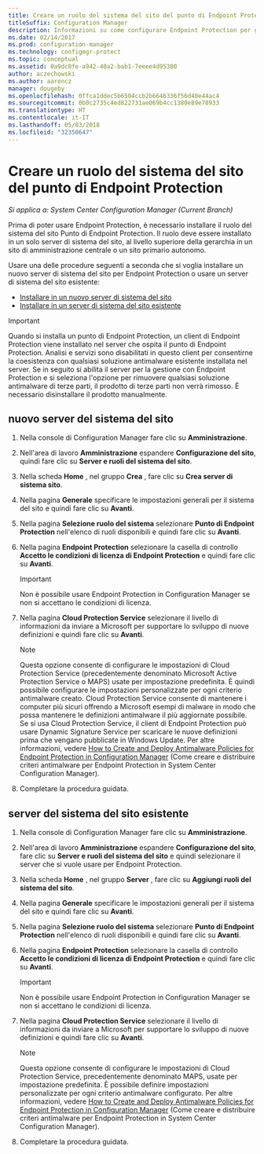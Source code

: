 ```yaml
---
title: Creare un ruolo del sistema del sito del punto di Endpoint Protection
titleSuffix: Configuration Manager
description: Informazioni su come configurare Endpoint Protection per gestire la sicurezza e i malware nei computer client di Configuration Manager.
ms.date: 02/14/2017
ms.prod: configuration-manager
ms.technology: configmgr-protect
ms.topic: conceptual
ms.assetid: 0a9dc0fe-a942-40a2-bab1-7eeee4d95380
author: aczechowski
ms.author: aaroncz
manager: dougeby
ms.openlocfilehash: 0ffca1ddec5b6504ccb2b6646336f56d40e44ac4
ms.sourcegitcommit: 0b0c2735c4ed822731ae069b4cc1380e89e78933
ms.translationtype: HT
ms.contentlocale: it-IT
ms.lasthandoff: 05/03/2018
ms.locfileid: "32350647"
---
```

# <a name="create-an-endpoint-protection-point-site-system-role"></a>Creare un ruolo del sistema del sito del punto di Endpoint Protection

*Si applica a: System Center Configuration Manager (Current Branch)*

 Prima di poter usare Endpoint Protection, è necessario installare il ruolo del sistema del sito Punto di Endpoint Protection. Il ruolo deve essere installato in un solo server di sistema del sito, al livello superiore della gerarchia in un sito di amministrazione centrale o un sito primario autonomo.

 Usare una delle procedure seguenti a seconda che si voglia installare un nuovo server di sistema del sito per Endpoint Protection o usare un server di sistema del sito esistente:
 - [Installare in un nuovo server di sistema del sito](#new-site-system-server)
 - [Installare in un server di sistema del sito esistente](#existing-site-system-server)

> [!IMPORTANT]
>  Quando si installa un punto di Endpoint Protection, un client di Endpoint Protection viene installato nel server che ospita il punto di Endpoint Protection. Analisi e servizi sono disabilitati in questo client per consentirne la coesistenza con qualsiasi soluzione antimalware esistente installata nel server. Se in seguito si abilita il server per la gestione con Endpoint Protection e si seleziona l'opzione per rimuovere qualsiasi soluzione antimalware di terze parti, il prodotto di terze parti non verrà rimosso. È necessario disinstallare il prodotto manualmente.

## <a name="new-site-system-server"></a>nuovo server del sistema del sito

1.  Nella console di Configuration Manager fare clic su **Amministrazione**.

2.  Nell'area di lavoro **Amministrazione** espandere **Configurazione del sito**, quindi fare clic su **Server e ruoli del sistema del sito**.

3.  Nella scheda **Home** , nel gruppo **Crea** , fare clic su **Crea server di sistema sito**.

4.  Nella pagina **Generale** specificare le impostazioni generali per il sistema del sito e quindi fare clic su **Avanti**.

5.  Nella pagina **Selezione ruolo del sistema** selezionare **Punto di Endpoint Protection** nell'elenco di ruoli disponibili e quindi fare clic su **Avanti**.

6.  Nella pagina **Endpoint Protection** selezionare la casella di controllo **Accetto le condizioni di licenza di Endpoint Protection** e quindi fare clic su **Avanti**.

    > [!IMPORTANT]
    >  Non è possibile usare Endpoint Protection in Configuration Manager se non si accettano le condizioni di licenza.

7.  Nella pagina **Cloud Protection Service** selezionare il livello di informazioni da inviare a Microsoft per supportare lo sviluppo di nuove definizioni e quindi fare clic su **Avanti**.

    > [!NOTE]
    >  Questa opzione consente di configurare le impostazioni di Cloud Protection Service (precedentemente denominato Microsoft Active Protection Service o MAPS) usate per impostazione predefinita. È quindi possibile configurare le impostazioni personalizzate per ogni criterio antimalware creato. Cloud Protection Service consente di mantenere i computer più sicuri offrendo a Microsoft esempi di malware in modo che possa mantenere le definizioni antimalware il più aggiornate possibile. Se si usa Cloud Protection Service, il client di Endpoint Protection può usare Dynamic Signature Service per scaricare le nuove definizioni prima che vengano pubblicate in Windows Update. Per altre informazioni, vedere [How to Create and Deploy Antimalware Policies for Endpoint Protection in Configuration Manager](endpoint-antimalware-policies.md) (Come creare e distribuire criteri antimalware per Endpoint Protection in System Center Configuration Manager).

8.  Completare la procedura guidata.


## <a name="existing-site-system-server"></a>server del sistema del sito esistente

1.  Nella console di Configuration Manager fare clic su **Amministrazione**.

2.  Nell'area di lavoro **Amministrazione** espandere **Configurazione del sito**, fare clic su **Server e ruoli del sistema del sito** e quindi selezionare il server che si vuole usare per Endpoint Protection.

3.  Nella scheda **Home** , nel gruppo **Server** , fare clic su **Aggiungi ruoli del sistema del sito**.

4.  Nella pagina **Generale** specificare le impostazioni generali per il sistema del sito e quindi fare clic su **Avanti**.

5.  Nella pagina **Selezione ruolo del sistema** selezionare **Punto di Endpoint Protection** nell'elenco di ruoli disponibili e quindi fare clic su **Avanti**.

6.  Nella pagina **Endpoint Protection** selezionare la casella di controllo **Accetto le condizioni di licenza di Endpoint Protection** e quindi fare clic su **Avanti**.

    > [!IMPORTANT]
    >  Non è possibile usare Endpoint Protection in Configuration Manager se non si accettano le condizioni di licenza.

7.  Nella pagina **Cloud Protection Service** selezionare il livello di informazioni da inviare a Microsoft per supportare lo sviluppo di nuove definizioni e quindi fare clic su **Avanti**.

    > [!NOTE]
    >  Questa opzione consente di configurare le impostazioni di Cloud Protection Service, precedentemente denominato MAPS, usate per impostazione predefinita. È possibile definire impostazioni personalizzate per ogni criterio antimalware configurato. Per altre informazioni, vedere [How to Create and Deploy Antimalware Policies for Endpoint Protection in Configuration Manager](endpoint-antimalware-policies.md) (Come creare e distribuire criteri antimalware per Endpoint Protection in System Center Configuration Manager).

8.  Completare la procedura guidata.
